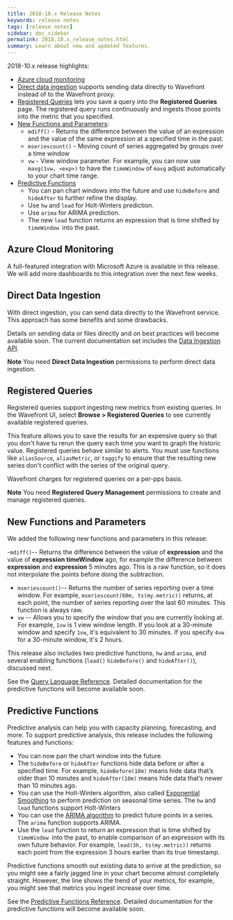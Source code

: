 ```yaml
---
title: 2018-10.x Release Notes
keywords: release notes
tags: [release notes]
sidebar: doc_sidebar
permalink: 2018.10.x_release_notes.html
summary: Learn about new and updated features.
---
```


2018-10.x release highlights:
- [Azure cloud monitoring](2018.10.x_release_notes.html#azure-cloud-monitoring)
- [Direct data ingestion](2018.10.x_release_notes.html#direct-data-ingestion) supports sending data directly to Wavefront instead of to the Wavefront proxy.
- [Registered Queries](2018.10.x_release_notes.html#registered-queries) lets you save a query into the **Registered Queries** page. The registered query runs continuously and ingests those points into the metric that you specified.
- [New Functions and Parameters](2018.10.x_release_notes.html#new-functions-and-parameters):
  - `mdiff()` - Returns the difference between the value of an expression and the value of the same expression at a specified time in the past.
  - `mseriescount()` - Moving count of series aggregated by groups over a time window
  - `vw` - View window parameter. For example, you can now use `mavg(1vw, <exp>)` to have the `timeWindow` of `mavg` adjust automatically to your chart time range.
- [Predictive Functions](2018.10.x_release_notes.html#predictive-functions-and-associated-changes)
  - You can pan chart windows into the future and use `hideBefore` and `hideAfter` to further refine the display.
  - Use `hw` and `lead` for Holt-Winters prediction.
  - Use `arima` for ARIMA prediction.
  - The new `lead` function returns an expression that is time shifted by `timeWindow `into the past.

## Azure Cloud Monitoring

A full-featured integration with Microsoft Azure is available in this release. We will add more dashboards to this integration over the next few weeks.

## Direct Data Ingestion

With direct ingestion, you can send data directly to the Wavefront service. This approach has some benefits and some drawbacks.

Details on sending data or files directly and on best practices will become available soon. The current documentation set includes the [Data Ingestion API](api_data_ingestion.html).

**Note** You need **Direct Data Ingestion** permissions to perform direct data ingestion.

## Registered Queries

Registered queries support ingesting new metrics from existing queries. In the Wavefront UI, select **Browse > Registered Queries** to see currently available registered queries.

This feature allows you to save the results for an expensive query so that you don't have tu rerun the query each time you want to graph the historic value. Registered queries behave similar to alerts. You must use functions like `aliasSource`, `aliasMetric`, or `taggify` to ensure that the resulting new series don't conflict with the series of the original query.

Wavefront charges for registered queries on a per-pps basis.

**Note** You need **Registered Query Management** permissions to create and manage registered queries.

## New Functions and Parameters

We added the following new functions and parameters in this release:

-`mdiff()`-- Returns the difference between the value of **expression** and the value of **expression timeWindow** ago, for example the difference between **expression** and **expression** 5 minutes ago. This is a raw function, so it does not interpolate the points before doing the subtraction.
- `mseriescount()`-- Returns the number of series reporting over a time window. For example, `mseriescount(60m, ts(my.metric))` returns, at each point, the number of series reporting over the last 60 minutes. This function is always raw.
- `vw` -- Allows you to specify the window that you are currently looking at. For example, `1vw` is 1 view window length. If you look at a 30-minute window and specify `1vw`, it's equivalent to 30 minutes. If you specify `4vw` for a 30-minute window, it's 2 hours.

This release also includes two predictive functions, `hw` and `arima`, and several enabling functions (`lead()` `hideBefore()` and `hideAfter()`), discussed next.

See the [Query Language Reference](query_language_reference.html). Detailed documentation for the predictive functions will become available soon.


## Predictive Functions

Predictive analysis can help you with capacity planning, forecasting, and more. To support predictive analysis, this release includes the following features and functions:

* You can now pan the chart window into the future.
* The `hideBefore` or `hideAfter` functions hide data before or after a specified time. For example, `hideBefore(10m)` means hide data that’s older than 10 minutes and
`hideAfter(10m)` means hide data that’s newer than 10 minutes ago.
* You can use the Holt-Winters algorithm, also called [Exponential Smoothing](https://en.wikipedia.org/wiki/Exponential_smoothing) to perform prediction on seasonal time series. The `hw` and `lead` functions support Holt-Winters
* You can use the [ARIMA algorithm](https://en.wikipedia.org/wiki/Autoregressive_integrated_moving_average) to predict future points in a series. The `arima` function supports ARIMA.
* Use the `lead` function to return an expression that is time shifted by `timeWindow `into the past, to enable comparison of an expression with its own future behavior. For example, `lead(3h, ts(my.metric))` returns each point from the expression 3 hours earlier than its true timestamp.

Predictive functions smooth out existing data to arrive at the prediction, so you might see a fairly jagged line in your chart become almost completely straight. However, the line  shows the trend of your metrics, for example, you might see that metrics you ingest increase over time.

See the [Predictive Functions Reference](query_language_reference.html#predictive-functions). Detailed documentation for the predictive functions will become available soon.
